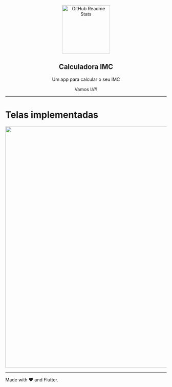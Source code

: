 <p align="center">
 <img width="150" src="https://user-images.githubusercontent.com/37156004/150203615-69559d5d-45c9-4481-a013-7c118661fa42.jpg" align="center" alt="GitHub Readme Stats" />
 <h2 align="center">Calculadora IMC</h2>
 <p align="center">Um app para calcular o seu IMC


</p>
<p align="center">Vamos lá?!

---

# Telas implementadas


<img src="https://user-images.githubusercontent.com/37156004/150203724-29e0e834-5677-4069-bdbe-5415af2bfe14.gif" width="750"/>
  
---
Made with :heart: and Flutter.
